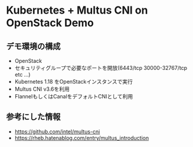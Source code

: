 # Kubernetes + Multus CNI on OpenStack Demo

## デモ環境の構成

* OpenStack
* セキュリティグループで必要なポートを開放(6443/tcp 30000-32767/tcp etc ...)
* Kubernetes 1.18 をOpenStackインスタンスで実行
* Multus CNI v3.6を利用
* FlannelもしくはCanalをデフォルトCNIとして利用

## 参考にした情報

* https://github.com/intel/multus-cni
* https://rheb.hatenablog.com/entry/multus_introduction
